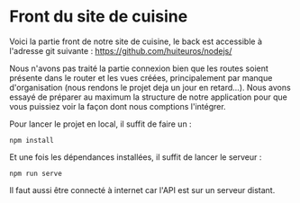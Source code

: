 # Front du site de cuisine 

Voici la partie front de notre site de cuisine, le back est accessible à l'adresse git suivante :
https://github.com/huiteuros/nodejs/

Nous n'avons pas traité la partie connexion bien que les routes soient présente dans le router et les vues créées, principalement par manque d'organisation (nous rendons le projet deja un jour en retard...).
Nous avons essayé de préparer au maximum la structure de notre application pour que vous puissiez voir la façon dont nous comptions l'intégrer.

Pour lancer le projet en local, il suffit de faire un :
    
    npm install

Et une fois les dépendances installées, il suffit de lancer le serveur : 

    npm run serve

Il faut aussi être connecté à internet car l'API est sur un serveur distant.